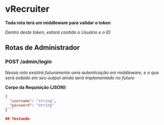 # vRecruiter

**Toda rota terá um middleware para validar o token**

*Dentro deste token, estará contido o Usuário e o ID*

## Rotas de Administrador

### POST /admin/login

*Nessa rota existirá futuramente uma autenticação em middleware, e o que será exibido em seu output ainda será implementado no futuro*

**Corpo da Requisição (JSON):**

```json
{
  "username": "string",
  "password": "string"
}```

## Testando